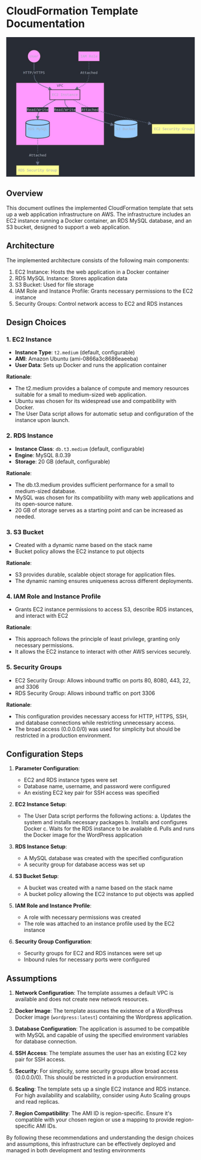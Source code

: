 # CloudFormation Template Documentation

![Architectural Diagram](./Architecture.jpeg)

## Overview

This document outlines the implemented CloudFormation template that sets up a web application infrastructure on AWS. The infrastructure includes an EC2 instance running a Docker container, an RDS MySQL database, and an S3 bucket, designed to support a web application.

## Architecture

The implemented architecture consists of the following main components:

1. EC2 Instance: Hosts the web application in a Docker container
2. RDS MySQL Instance: Stores application data
3. S3 Bucket: Used for file storage
4. IAM Role and Instance Profile: Grants necessary permissions to the EC2 instance
5. Security Groups: Control network access to EC2 and RDS instances

## Design Choices

### 1. EC2 Instance

- **Instance Type**: `t2.medium` (default, configurable)
- **AMI**: Amazon Ubuntu (ami-0866a3c8686eaeeba)
- **User Data**: Sets up Docker and runs the application container

**Rationale**: 
- The t2.medium provides a balance of compute and memory resources suitable for a small to medium-sized web application.
- Ubuntu was chosen for its widespread use and compatibility with Docker.
- The User Data script allows for automatic setup and configuration of the instance upon launch.

### 2. RDS Instance

- **Instance Class**: `db.t3.medium` (default, configurable)
- **Engine**: MySQL 8.0.39
- **Storage**: 20 GB (default, configurable)

**Rationale**:
- The db.t3.medium provides sufficient performance for a small to medium-sized database.
- MySQL was chosen for its compatibility with many web applications and its open-source nature.
- 20 GB of storage serves as a starting point and can be increased as needed.

### 3. S3 Bucket

- Created with a dynamic name based on the stack name
- Bucket policy allows the EC2 instance to put objects

**Rationale**:
- S3 provides durable, scalable object storage for application files.
- The dynamic naming ensures uniqueness across different deployments.

### 4. IAM Role and Instance Profile

- Grants EC2 instance permissions to access S3, describe RDS instances, and interact with EC2

**Rationale**:
- This approach follows the principle of least privilege, granting only necessary permissions.
- It allows the EC2 instance to interact with other AWS services securely.

### 5. Security Groups

- EC2 Security Group: Allows inbound traffic on ports 80, 8080, 443, 22, and 3306
- RDS Security Group: Allows inbound traffic on port 3306

**Rationale**:
- This configuration provides necessary access for HTTP, HTTPS, SSH, and database connections while restricting unnecessary access.
- The broad access (0.0.0.0/0) was used for simplicity but should be restricted in a production environment.

## Configuration Steps

1. **Parameter Configuration**:
   - EC2 and RDS instance types were set
   - Database name, username, and password were configured
   - An existing EC2 key pair for SSH access was specified

2. **EC2 Instance Setup**:
   - The User Data script performs the following actions:
     a. Updates the system and installs necessary packages
     b. Installs and configures Docker
     c. Waits for the RDS instance to be available
     d. Pulls and runs the Docker image for the WordPress application

3. **RDS Instance Setup**:
   - A MySQL database was created with the specified configuration
   - A security group for database access was set up

4. **S3 Bucket Setup**:
   - A bucket was created with a name based on the stack name
   - A bucket policy allowing the EC2 instance to put objects was applied

5. **IAM Role and Instance Profile**:
   - A role with necessary permissions was created
   - The role was attached to an instance profile used by the EC2 instance

6. **Security Group Configuration**:
   - Security groups for EC2 and RDS instances were set up
   - Inbound rules for necessary ports were configured

## Assumptions

1. **Network Configuration**: The template assumes a default VPC is available and does not create new network resources.

2. **Docker Image**: The template assumes the existence of a WordPress Docker image (`wordpress:latest`) containing the Wordpress application.

3. **Database Configuration**: The application is assumed to be compatible with MySQL and capable of using the specified environment variables for database connection.

4. **SSH Access**: The template assumes the user has an existing EC2 key pair for SSH access.

5. **Security**: For simplicity, some security groups allow broad access (0.0.0.0/0). This should be restricted in a production environment.

6. **Scaling**: The template sets up a single EC2 instance and RDS instance. For high availability and scalability, consider using Auto Scaling groups and read replicas.

7. **Region Compatibility**: The AMI ID is region-specific. Ensure it's compatible with your chosen region or use a mapping to provide region-specific AMI IDs.


By following these recommendations and understanding the design choices and assumptions, this infrastructure can be effectively deployed and managed in both development and testing environments